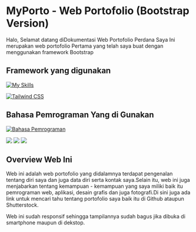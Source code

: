 # MyPorto - Web Portofolio (Bootstrap Version)

Halo, Selamat datang diDokumentasi Web Portofolio Perdana Saya
Ini merupakan web portofolio Pertama yang telah saya buat dengan menggunakan framework Bootstrap

## Framework yang digunakan

[![My Skills](https://skillicons.dev/icons?i=bootstrap)]()

[![Tailwind CSS](https://img.shields.io/badge/bootstrap-563D7C?style=for-the-badge&logo=tailwindcss&logoColor=white)]()

## Bahasa Pemrograman Yang di Gunakan

[![Bahasa Pemrograman](https://skillicons.dev/icons?i=html,css,js)]()

[![](https://img.shields.io/badge/JavaScript-323330?style=for-the-badge&logo=javascript&logoColor=F7DF1E)]() [![](https://img.shields.io/badge/HTML5-E34F26?style=for-the-badge&logo=html5&logoColor=white)]() [![](https://img.shields.io/badge/CSS3-1572B6?style=for-the-badge&logo=css3&logoColor=white)]()

## Overview Web Ini

Web ini adalah web portofolio yang didalamnya terdapat pengenalan tentang diri saya dan juga data diri serta kontak saya.Selain itu, web ini
juga menjabarkan tentang kemampuan - kemampuan yang saya miliki baik itu pemrograman web, aplikasi, desain grafis dan juga fotografi.Di sini
juga ada link untuk mencari tahu tentang portofolio saya baik itu di Github ataupun Shutterstock.

Web ini sudah responsif sehingga tampilannya sudah bagus jika dibuka di smartphone maupun di dekstop.
